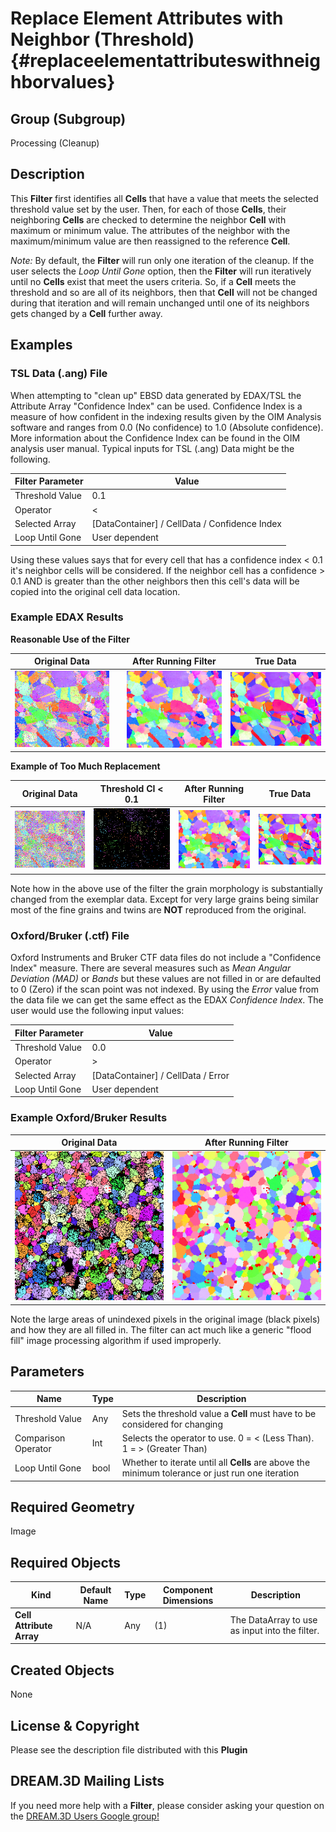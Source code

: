 Replace Element Attributes with Neighbor (Threshold) {#replaceelementattributeswithneighborvalues}
======

## Group (Subgroup) ##
Processing (Cleanup)

## Description ##
This **Filter** first identifies all **Cells** that have a value that meets the selected threshold value set by the user.  Then, for each of those **Cells**, their neighboring **Cells** are checked to determine the neighbor **Cell** with maximum or minimum value. The attributes of the neighbor with the maximum/minimum value are then reassigned to the reference **Cell**.

*Note:* By default, the **Filter** will run only one iteration of the cleanup.  If the user selects the *Loop Until Gone* option, then the **Filter** will run iteratively until no **Cells** exist that meet the users criteria. So, if a **Cell** meets the threshold and so are all of its neighbors, then that **Cell** will not be changed during that iteration and will remain unchanged until one of its neighbors gets changed by a **Cell** further away.

## Examples ##

### TSL Data (.ang) File ###

When attempting to "clean up" EBSD data generated by EDAX/TSL the Attribute Array "Confidence Index" can be used. Confidence Index is a measure of how confident in the indexing results given by the OIM Analysis software and ranges from 0.0 (No confidence) to 1.0 (Absolute confidence). More information about the Confidence Index can be found in the OIM analysis user manual. Typical inputs for TSL (.ang) Data might be the following.

| Filter Parameter | Value |
|------------------|-------|
| Threshold Value | 0.1 |
| Operator | < |
| Selected Array | [DataContainer] / CellData / Confidence Index |
| Loop Until Gone | User dependent |

Using these values says that for every cell that has a confidence index < 0.1 it's neighbor cells will be considered. If the neighbor cell has a confidence > 0.1 AND is greater than the other neighbors then this cell's data will be copied into the original cell data location.

### Example EDAX Results ###

**Reasonable Use of the Filter**

| Original Data |  | After Running Filter | True Data |
|----------| ----------| ----------| ----------|
| ![Original Data](Images/NeighborReplace_No_Cleanup_2.png) |  |![Text](Images/NeighborReplace_After_Cleanup_2.png) | ![Text](Images/NeighborReplace_Exemplar.bmp) |

**Example of Too Much Replacement**

| Original Data | Threshold CI < 0.1 | After Running Filter | True Data |
|----------| ----------| ----------| ----------|
| ![Original Data](Images/NeighborReplace_No_Cleanup.png) | ![Original Data. Black pixels have Confidence Index < 0.1](Images/NeighborReplace_No_Cleanup_Mask.png) |![Text](Images/NeighborReplace_After_Cleanup.png) | ![Text](Images/NeighborReplace_Exemplar.bmp) |

Note how in the above use of the filter the grain morphology is substantially changed from the exemplar data. Except for very large grains being similar most of the fine grains and twins are **NOT** reproduced from the original.

### Oxford/Bruker (.ctf) File ###

Oxford Instruments and Bruker CTF data files do not include a "Confidence Index" measure. There are several measures such as _Mean Angular Deviation (MAD)_ or _Bands_ but these values are not filled in or are defaulted to 0 (Zero) if the scan point was not indexed. By using the _Error_ value from the data file we can get the same effect as the EDAX _Confidence Index_. The user would use the following input values:

| Filter Parameter | Value |
|------------------|-------|
| Threshold Value | 0.0 |
| Operator | > |
| Selected Array | [DataContainer] / CellData / Error |
| Loop Until Gone | User dependent |

### Example Oxford/Bruker Results ###


| Original Data | After Running Filter |
|----------| ----------|
| ![Original Data](Images/NeighborReplace_CTF_Before.png) | ![](Images/NeighborReplace_CTF_After.png)  |

Note the large areas of unindexed pixels in the original image (black pixels) and how they are all filled in. The filter can act much like a generic "flood fill" image processing algorithm if used improperly.

## Parameters ##
| Name | Type | Description |
|------|------|-------------|
| Threshold Value | Any | Sets the threshold value a **Cell** must have to be considered for changing |
| Comparison Operator | Int | Selects the operator to use. 0 = < (Less Than). 1 = > (Greater Than) |
| Loop Until Gone | bool | Whether to iterate until all **Cells** are above the minimum tolerance or just run one iteration |

## Required Geometry ##
Image

## Required Objects ##

| Kind | Default Name | Type | Component Dimensions | Description |
|------|--------------|------|----------------------|-------------|
| **Cell Attribute Array** | N/A | Any | (1) | The DataArray to use as input into the filter. |

## Created Objects ##
None


## License & Copyright ##

Please see the description file distributed with this **Plugin**

## DREAM.3D Mailing Lists ##

If you need more help with a **Filter**, please consider asking your question on the [DREAM.3D Users Google group!](https://groups.google.com/forum/?hl=en#!forum/dream3d-users)


